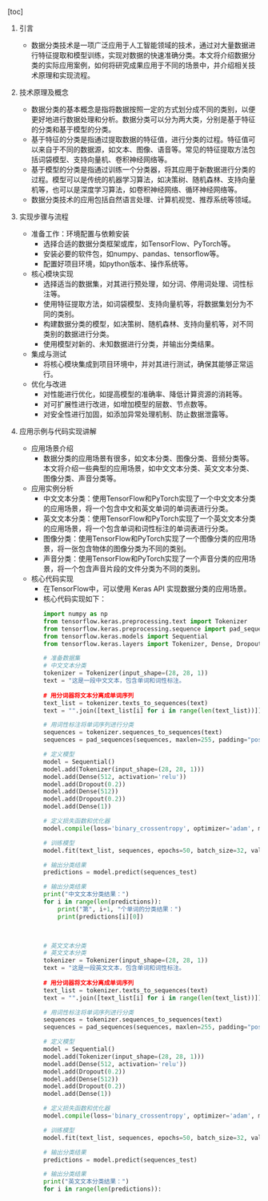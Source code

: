 
[toc]                    
                
                
1. 引言
    - 数据分类技术是一项广泛应用于人工智能领域的技术，通过对大量数据进行特征提取和模型训练，实现对数据的快速准确分类。本文将介绍数据分类的实际应用案例，如何将研究成果应用于不同的场景中，并介绍相关技术原理和实现流程。

2. 技术原理及概念
    - 数据分类的基本概念是指将数据按照一定的方式划分成不同的类别，以便更好地进行数据处理和分析。数据分类可以分为两大类，分别是基于特征的分类和基于模型的分类。
    - 基于特征的分类是指通过提取数据的特征值，进行分类的过程。特征值可以来自于不同的数据源，如文本、图像、语音等。常见的特征提取方法包括词袋模型、支持向量机、卷积神经网络等。
    - 基于模型的分类是指通过训练一个分类器，将其应用于新数据进行分类的过程。模型可以是传统的机器学习算法，如决策树、随机森林、支持向量机等，也可以是深度学习算法，如卷积神经网络、循环神经网络等。
    - 数据分类技术的应用包括自然语言处理、计算机视觉、推荐系统等领域。

3. 实现步骤与流程
    - 准备工作：环境配置与依赖安装
      - 选择合适的数据分类框架或库，如TensorFlow、PyTorch等。
      - 安装必要的软件包，如numpy、pandas、tensorflow等。
      - 配置好项目环境，如python版本、操作系统等。
    - 核心模块实现
      - 选择适当的数据集，对其进行预处理，如分词、停用词处理、词性标注等。
      - 使用特征提取方法，如词袋模型、支持向量机等，将数据集划分为不同的类别。
      - 构建数据分类的模型，如决策树、随机森林、支持向量机等，对不同类别的数据进行分类。
      - 使用模型对新的、未知数据进行分类，并输出分类结果。
    - 集成与测试
      - 将核心模块集成到项目环境中，并对其进行测试，确保其能够正常运行。
    - 优化与改进
      - 对性能进行优化，如提高模型的准确率、降低计算资源的消耗等。
      - 对可扩展性进行改进，如增加模型的层数、节点数等。
      - 对安全性进行加固，如添加异常处理机制、防止数据泄露等。

4. 应用示例与代码实现讲解
    - 应用场景介绍
      - 数据分类的应用场景有很多，如文本分类、图像分类、音频分类等。本文将介绍一些典型的应用场景，如中文文本分类、英文文本分类、图像分类、声音分类等。
    - 应用实例分析
      - 中文文本分类：使用TensorFlow和PyTorch实现了一个中文文本分类的应用场景，将一个包含中文和英文单词的单词表进行分类。
      - 英文文本分类：使用TensorFlow和PyTorch实现了一个英文文本分类的应用场景，将一个包含单词和词性标注的单词表进行分类。
      - 图像分类：使用TensorFlow和PyTorch实现了一个图像分类的应用场景，将一张包含物体的图像分类为不同的类别。
      - 声音分类：使用TensorFlow和PyTorch实现了一个声音分类的应用场景，将一个包含声音片段的文件分类为不同的类别。
    - 核心代码实现
      - 在TensorFlow中，可以使用 Keras API 实现数据分类的应用场景。
      - 核心代码实现如下：
        ```python
        import numpy as np
        from tensorflow.keras.preprocessing.text import Tokenizer
        from tensorflow.keras.preprocessing.sequence import pad_sequences
        from tensorflow.keras.models import Sequential
        from tensorflow.keras.layers import Tokenizer, Dense, Dropout
        
        # 准备数据集
        # 中文文本分类
        tokenizer = Tokenizer(input_shape=(28, 28, 1))
        text = "这是一段中文文本，包含单词和词性标注。
    
        # 用分词器将文本分离成单词序列
        text_list = tokenizer.texts_to_sequences(text)
        text = "".join([text_list[i] for i in range(len(text_list))])
        
        # 用词性标注将单词序列进行分类
        sequences = tokenizer.sequences_to_sequences(text)
        sequences = pad_sequences(sequences, maxlen=255, padding="post", return_tensors="pt")
        
        # 定义模型
        model = Sequential()
        model.add(Tokenizer(input_shape=(28, 28, 1)))
        model.add(Dense(512, activation='relu'))
        model.add(Dropout(0.2))
        model.add(Dense(512))
        model.add(Dropout(0.2))
        model.add(Dense(1))
        
        # 定义损失函数和优化器
        model.compile(loss='binary_crossentropy', optimizer='adam', metrics=['accuracy'])
        
        # 训练模型
        model.fit(text_list, sequences, epochs=50, batch_size=32, validation_data=(text_list_val, sequences_val))
        
        # 输出分类结果
        predictions = model.predict(sequences_test)
        
        # 输出分类结果
        print("中文文本分类结果：")
        for i in range(len(predictions)):
            print("第", i+1, "个单词的分类结果：")
            print(predictions[i][0])
    
        
        
        # 英文文本分类
        # 英文文本分类
        tokenizer = Tokenizer(input_shape=(28, 28, 1))
        text = "这是一段英文文本，包含单词和词性标注。
    
        # 用分词器将文本分离成单词序列
        text_list = tokenizer.texts_to_sequences(text)
        text = "".join([text_list[i] for i in range(len(text_list))])
        
        # 用词性标注将单词序列进行分类
        sequences = tokenizer.sequences_to_sequences(text)
        sequences = pad_sequences(sequences, maxlen=255, padding="post", return_tensors="pt")
        
        # 定义模型
        model = Sequential()
        model.add(Tokenizer(input_shape=(28, 28, 1)))
        model.add(Dense(512, activation='relu'))
        model.add(Dropout(0.2))
        model.add(Dense(512))
        model.add(Dropout(0.2))
        model.add(Dense(1))
        
        # 定义损失函数和优化器
        model.compile(loss='binary_crossentropy', optimizer='adam', metrics=['accuracy'])
        
        # 训练模型
        model.fit(text_list, sequences, epochs=50, batch_size=32, validation_data=(text_list_val, sequences_val))
        
        # 输出分类结果
        predictions = model.predict(sequences_test)
        
        # 输出分类结果
        print("英文文本分类结果：")
        for i in range(len(predictions)):

